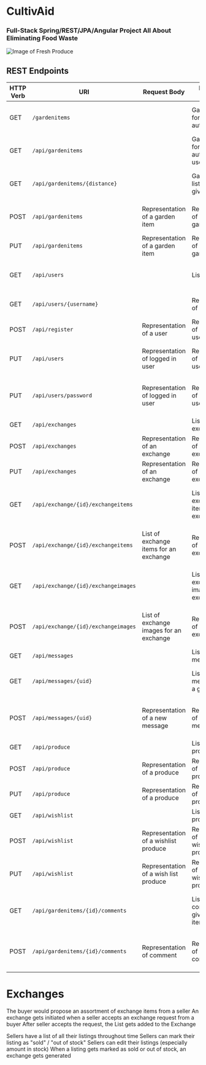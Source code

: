 # CultivAid

### Full-Stack Spring/REST/JPA/Angular Project All About Eliminating Food Waste
![Image of Fresh Produce](https://images.unsplash.com/photo-1518843875459-f738682238a6?ixid=MnwxMjA3fDB8MHxwaG90by1wYWdlfHx8fGVufDB8fHx8&ixlib=rb-1.2.1&auto=format&fit=crop&w=1926&q=80)

## REST Endpoints

| HTTP Verb | URI                                 | Request Body                           | Response Body                        | Purpose                          |
|-----------|-------------------------------------|----------------------------------------|--------------------------------------|----------------------------------|
| GET       | `/gardenitems`                      |                                        | Garden items for non-authenticated   | Get all garden item listings     |
| GET       | `/api/gardenitems`                  |                                        | Garden items for authenticated user  | Get all garden item listings     |
| GET       | `/api/gardenitems/{distance}`       |                                        | Garden item listings for given distance | Get all listings for given distance|
| POST      | `/api/gardenitems`                  | Representation of a garden item        | Representation of created garden item | Create a new garden item        |
| PUT       | `/api/gardenitems`                  | Representation of a garden item        | Representation of updated garden item | Update a garden item            |
| GET       | `/api/users`                        |                                        | List of all users                     | Get all users for Admin view    |
| GET       | `/api/users/{username}`             |                                        | Representation of single user         | Get a single user               |
| POST      | `/api/register`                     | Representation of a user               | Representation of registered user     | Register a new User             |
| PUT       | `/api/users`                        | Representation of logged in user       | Representation of updated user        | Allow users to update their info |
| PUT       | `/api/users/password`               | Representation of logged in user       | Representation of updated user        | Allow users to change their password|
| GET       | `/api/exchanges`                    |                                        | List of all exchanges                 | Get all exchanges                |
| POST      | `/api/exchanges`                  | Representation of an exchange            | Representation of created exchange    | Create a new exchange            |
| PUT       | `/api/exchanges`                  | Representation of an exchange            | Representation of updated exchange    | Update an exchange               |
| GET      | `/api/exchange/{id}/exchangeitems`  |                                         | List of exchange items for an exchange| Get exchange items for an exchange |
| POST      | `/api/exchange/{id}/exchangeitems`  | List of exchange items for an exchange | Representation of an exchange         | Add exchange items for an exchange |
| GET      | `/api/exchange/{id}/exchangeimages`  |                                        | List of exchange images for an exchange| Get exchange images for an exchange |
| POST      | `/api/exchange/{id}/exchangeimages`  | List of exchange images for an exchange | Representation of an exchange       | Add exchange images for an exchange |
| GET       | `/api/messages`                     |                                          | List of all messages                  | Get all messages                 |
| GET       | `/api/messages/{uid}`               |                                          | List of all messages for a given user | Get all messages for a given user|
| POST      | `/api/messages/{uid}`               | Representation of a new message          | Representation of created message     | Create a new message to another user|
| GET       | `/api/produce`                      |                                        | List of all produce                  | Get all produce                   |
| POST      | `/api/produce`                      | Representation of a produce            | Representation of created produce    | Create a new produce              |
| PUT       | `/api/produce`                      | Representation of a produce            | Representation of updated produce    | Update a produce                  |
| GET       | `/api/wishlist`                     |                                        | List of all produce                  | Get all produce                   |
| POST      | `/api/wishlist`                     | Representation of a wishlist produce   | Representation of created wishlist produce | Create a new wishlist produce |
| PUT       | `/api/wishlist`                     | Representation of a wish list produce  | Representation of updated wishlist produce | Update wishlist produce       |
| GET       | `/api/gardenitems/{id}/comments`    |                                           | List of comments for given garden item| Get comments for given garden item |
| POST      | `/api/gardenitems/{id}/comments`    | Representation of comment                 | Representation of added comment       | Get comment for given garden item  |










# Exchanges
The buyer would propose an assortment of exchange items from a seller
An exchange gets initiated when a seller accepts an exchange request from a buyer
After seller accepts the request, the List<ExchangeItem> gets added to the Exchange

Sellers have a list of all their listings throughout time
Sellers can mark their listing as "sold" / "out of stock"
Sellers can edit their listings (especially amount in stock)
When a listing gets marked as sold or out of stock, an exchange gets generated
